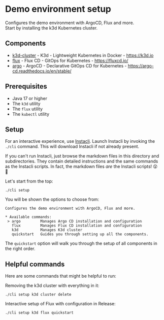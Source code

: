 # Demo environment setup

Configures the demo environment with ArgoCD, Flux and more.  
Start by installing the k3d Kubernetes cluster.

## Components

- [k3d-cluster](k3d) - K3d - Lightweight Kubernetes in Docker - https://k3d.io
- [flux](flux) - Flux CD - GitOps for Kubernetes - https://fluxcd.io/
- [argo](argo) - ArgoCD - Declarative GitOps CD for Kubernetes - https://argo-cd.readthedocs.io/en/stable/

## Prerequisites

* Java 17 or higher
* The `k3d` utility
* The `flux` utility
* The `kubectl` utility

## Setup

For an interactive experience, use [Instacli](https://github.com/Hes-Siemelink/instacli). Launch Instacli by invoking the `./cli` command. This will download
Instacli if not already present.

If you can't run Instacli, just browse the markdown files in this directory and subdirectories. They contain detailed instructions and the same commands as the
Instacli scripts. In fact, the markdown files *are* the Instacli scripts! 😲🤔

Let's start from the top:

```shell
./cli setup
```

You will be shown the options to choose from:

```
Configures the demo environment with ArgoCD, Flux and more.

* Available commands: 
 > argo         Manages Argo CD installation and configuration
   flux         Manages Flux CD installation and configuration
   k3d          Manages K3d cluster
   quickstart   Guides you through setting up all the components.
```

The `quickstart` option will walk you through the setup of all components in the right order.

## Helpful commands

Here are some commands that might be helpful to run:

Removing the k3d cluster with everything in it:

```shell
./cli setup k3d cluster delete
```

Interactive setup of Flux with configuration in Release:

```shell
./cli setup k3d flux quickstart
```

